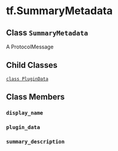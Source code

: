 <div itemscope itemtype="http://developers.google.com/ReferenceObject">
<meta itemprop="name" content="tf.SummaryMetadata" />
<meta itemprop="path" content="Stable" />
<meta itemprop="property" content="PluginData"/>
<meta itemprop="property" content="display_name"/>
<meta itemprop="property" content="plugin_data"/>
<meta itemprop="property" content="summary_description"/>
</div>

# tf.SummaryMetadata

## Class `SummaryMetadata`



A ProtocolMessage

## Child Classes
[`class PluginData`](../tf/SummaryMetadata/PluginData.md)

## Class Members

<h3 id="display_name"><code>display_name</code></h3>

<h3 id="plugin_data"><code>plugin_data</code></h3>

<h3 id="summary_description"><code>summary_description</code></h3>

